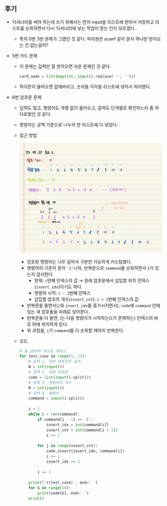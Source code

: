 ## 후기

- 딕셔너리를 써야 하는데 쓰기 위해서는 먼저 input을 리스트에 받아서 저장하고 리스트를 순회하면서 다시 딕셔너리에 넣는 작업이 맞는 건지 모르겠다..

  - 특히 0번 3번 문제가 그랬던 것 같다. 파이썬은 scanf 같이 문자 하나만 받아오는 건 없는걸까?



- 5번 카드 문제

  - 이 문제는 입력만 잘 받아오면 쉬운 문제인 것 같다.

    ```python
    card_nums = list(map(int, input().replace('-', '')))
    ```

  - 하이픈이 들어오면 없애버리고, 숫자들 각각을 리스트에 넣어서 처리했다.



- 6번 암호문 문제

  - 입력도 많고, 명령어도 개행 없이 들어오고, 출력도 단계별로 확인하느라 좀 까다로웠던 것 같다.
  - 명령어는 공백 기준으로 나누어 한 리스트에 다 넣었다.

  

  - 접근 방법

    ![image-20220729153826238](Assets/README.assets/image-20220729153826238.png)

    - 암호랑 명령어는 너무 길어서 구분만 가능하게 커스텀했다.
    - 명령어의 기준이 문자 `'I'`니까, 반복문으로 `command`를 순회하면서 `I`가 있는지 검사한다.
      - 현재: `i`번째 인덱스의 값 → 원래 암호문에서 삽입할 위치 인덱스(`insert_idx`)이기도 하다.
      - 명령어 시작: `i - 1`번째 인덱스
      - 삽입할 암호의 개수(`insert_cnt`): `i + 1`번째 인덱스의 값
    - 반복문을 돌면서(`i`와 `insert_idx`를 증가시키면서), `code`에 `command` 안에 있는 새 암호들을 차례로 넣어준다.
    - 반복문을 다 돌면, i는 다음 명령어가 시작하는(`I`가 존재하는) 인덱스의 바로 뒤에 위치하게 된다.
    - 위 과정을, `i`가 `command`를 다 순회할 때까지 반복한다.

  

  - 코드

    ```python
    # 총 10개의 테스트 케이스
    for test_case in range(1, 11):
        # 입력 1. 원본 암호문의 길이
        N = int(input())
        # 입력 2. 원본 암호문
        code = list(input().split())
        # 입력 3. 명령어의 개수
        M = int(input())
        # 입력 4. 명령어
        command = input().split()
    
        i = 1
        while i < len(command):
            if command[i - 1] == 'I':
                insert_idx = int(command[i])
                insert_cnt = int(command[i + 1])
                i += 2
    
            for j in range(insert_cnt):
                code.insert(insert_idx, command[i])
                i += 1
                insert_idx += 1
    
            i += 1
    
        print(f'#{test_case}', end=' ')
        for k in range(10):
            print(code[k], end=' ')
        print()
    ```

    